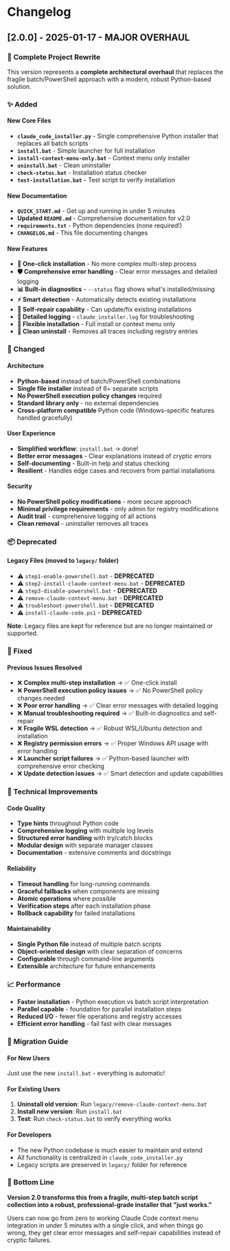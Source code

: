 # Changelog

## [2.0.0] - 2025-01-17 - MAJOR OVERHAUL

### 🎉 Complete Project Rewrite

This version represents a **complete architectural overhaul** that replaces the fragile batch/PowerShell approach with a modern, robust Python-based solution.

### ✨ Added

#### New Core Files
- **`claude_code_installer.py`** - Single comprehensive Python installer that replaces all batch scripts
- **`install.bat`** - Simple launcher for full installation
- **`install-context-menu-only.bat`** - Context menu only installer
- **`uninstall.bat`** - Clean uninstaller  
- **`check-status.bat`** - Installation status checker
- **`test-installation.bat`** - Test script to verify installation

#### New Documentation
- **`QUICK_START.md`** - Get up and running in under 5 minutes
- **Updated `README.md`** - Comprehensive documentation for v2.0
- **`requirements.txt`** - Python dependencies (none required!)
- **`CHANGELOG.md`** - This file documenting changes

#### New Features  
- **🚀 One-click installation** - No more complex multi-step process
- **🛡️ Comprehensive error handling** - Clear error messages and detailed logging
- **📊 Built-in diagnostics** - `--status` flag shows what's installed/missing
- **⚡ Smart detection** - Automatically detects existing installations
- **🔧 Self-repair capability** - Can update/fix existing installations
- **📝 Detailed logging** - `claude_installer.log` for troubleshooting
- **🎯 Flexible installation** - Full install or context menu only
- **🧹 Clean uninstall** - Removes all traces including registry entries

### 🔄 Changed

#### Architecture
- **Python-based** instead of batch/PowerShell combinations
- **Single file installer** instead of 6+ separate scripts  
- **No PowerShell execution policy changes** required
- **Standard library only** - no external dependencies
- **Cross-platform compatible** Python code (Windows-specific features handled gracefully)

#### User Experience
- **Simplified workflow**: `install.bat` → done!
- **Better error messages** - Clear explanations instead of cryptic errors
- **Self-documenting** - Built-in help and status checking
- **Resilient** - Handles edge cases and recovers from partial installations

#### Security
- **No PowerShell policy modifications** - more secure approach
- **Minimal privilege requirements** - only admin for registry modifications  
- **Audit trail** - comprehensive logging of all actions
- **Clean removal** - uninstaller removes all traces

### 📦 Deprecated

#### Legacy Files (moved to `legacy/` folder)
- ⚠️ `step1-enable-powershell.bat` - **DEPRECATED**
- ⚠️ `step2-install-claude-context-menu.bat` - **DEPRECATED**  
- ⚠️ `step3-disable-powershell.bat` - **DEPRECATED**
- ⚠️ `remove-claude-context-menu.bat` - **DEPRECATED**
- ⚠️ `troubleshoot-powershell.bat` - **DEPRECATED**
- ⚠️ `install-claude-code.ps1` - **DEPRECATED**

**Note**: Legacy files are kept for reference but are no longer maintained or supported.

### 🐛 Fixed

#### Previous Issues Resolved
- ❌ **Complex multi-step installation** → ✅ One-click install
- ❌ **PowerShell execution policy issues** → ✅ No PowerShell policy changes needed
- ❌ **Poor error handling** → ✅ Clear error messages with detailed logging
- ❌ **Manual troubleshooting required** → ✅ Built-in diagnostics and self-repair
- ❌ **Fragile WSL detection** → ✅ Robust WSL/Ubuntu detection and installation
- ❌ **Registry permission errors** → ✅ Proper Windows API usage with error handling
- ❌ **Launcher script failures** → ✅ Python-based launcher with comprehensive error checking
- ❌ **Update detection issues** → ✅ Smart detection and update capabilities

### 🔧 Technical Improvements

#### Code Quality
- **Type hints** throughout Python code
- **Comprehensive logging** with multiple log levels
- **Structured error handling** with try/catch blocks
- **Modular design** with separate manager classes
- **Documentation** - extensive comments and docstrings

#### Reliability  
- **Timeout handling** for long-running commands
- **Graceful fallbacks** when components are missing
- **Atomic operations** where possible
- **Verification steps** after each installation phase
- **Rollback capability** for failed installations

#### Maintainability
- **Single Python file** instead of multiple batch scripts
- **Object-oriented design** with clear separation of concerns
- **Configurable** through command-line arguments
- **Extensible** architecture for future enhancements

### 📈 Performance

- **Faster installation** - Python execution vs batch script interpretation
- **Parallel capable** - foundation for parallel installation steps
- **Reduced I/O** - fewer file operations and registry accesses
- **Efficient error handling** - fail fast with clear messages

### 🎯 Migration Guide

#### For New Users
Just use the new `install.bat` - everything is automatic!

#### For Existing Users  
1. **Uninstall old version**: Run `legacy/remove-claude-context-menu.bat`
2. **Install new version**: Run `install.bat`
3. **Test**: Run `check-status.bat` to verify everything works

#### For Developers
- The new Python codebase is much easier to maintain and extend
- All functionality is centralized in `claude_code_installer.py`
- Legacy scripts are preserved in `legacy/` folder for reference

### 🎉 Bottom Line

**Version 2.0 transforms this from a fragile, multi-step batch script collection into a robust, professional-grade installer that "just works."**

Users can now go from zero to working Claude Code context menu integration in under 5 minutes with a single click, and when things go wrong, they get clear error messages and self-repair capabilities instead of cryptic failures. 